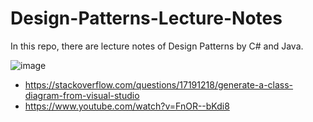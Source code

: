 # Design-Patterns-Lecture-Notes
In this repo, there are lecture notes of Design Patterns by C# and Java.


![image](https://user-images.githubusercontent.com/5441882/116944234-c28f6900-ac7d-11eb-8dba-92a327bb0973.png)



- https://stackoverflow.com/questions/17191218/generate-a-class-diagram-from-visual-studio
- https://www.youtube.com/watch?v=FnOR--bKdi8

